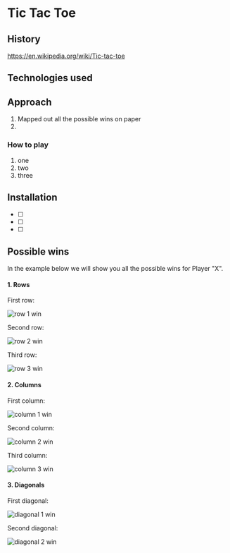 # Tic Tac Toe

## History

https://en.wikipedia.org/wiki/Tic-tac-toe

## Technologies used

## Approach
1. Mapped out all the possible wins on paper
2.

### How to play
1. one
2. two
3. three

## Installation
- [ ]
- [ ]
- [ ]



## Possible wins
In the example below we will show you all the possible wins for Player "X".
#### 1. Rows
First row:

![row 1 win](images/row1.jpg)

Second row:

![row 2 win](images/row2.jpg)

Third row:

![row 3 win](images/row3.jpg)

#### 2. Columns
First column:

![column 1 win](images/column1.jpg)

Second column:

![column 2 win](images/column2.jpg)

Third column:

![column 3 win](images/column3.jpg)

#### 3. Diagonals
First diagonal:

![diagonal 1 win](images/diagonal1.jpg)

Second diagonal:

![diagonal 2 win](images/diagonal2.jpg)

